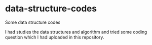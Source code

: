 # data-structure-codes
Some data structure codes


I had studies the data structures and algorithm and tried some coding question which I had uploaded in this repository. 
